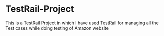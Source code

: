 # TestRail-Project
This is a TestRail Project in which I have used TestRail for managing all the Test cases while doing testing of Amazon website
